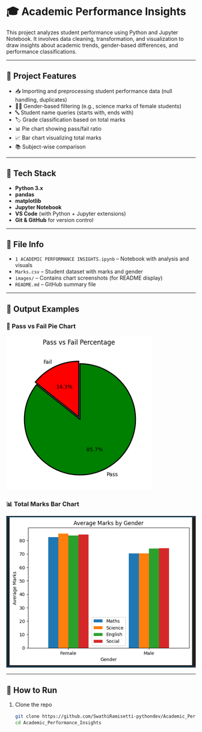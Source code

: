 # 🎓 Academic Performance Insights

This project analyzes student performance using Python and Jupyter Notebook. It involves data cleaning, transformation, and visualization to draw insights about academic trends, gender-based differences, and performance classifications.

---

## 🚀 Project Features

- 📥 Importing and preprocessing student performance data (null handling, duplicates)
- 👩‍🔬 Gender-based filtering (e.g., science marks of female students)
- 🔤 Student name queries (starts with, ends with)
- 🏷️ Grade classification based on total marks
- 📊 Pie chart showing pass/fail ratio
- 📈 Bar chart visualizing total marks
- 📚 Subject-wise comparison

---

## 🧰 Tech Stack

- **Python 3.x**
- **pandas**
- **matplotlib**
- **Jupyter Notebook**
- **VS Code** (with Python + Jupyter extensions)
- **Git & GitHub** for version control

---

## 📁 File Info

- `1 ACADEMIC PERFORMANCE INSIGHTS.ipynb` – Notebook with analysis and visuals
- `Marks.csv` – Student dataset with marks and gender
- `images/` – Contains chart screenshots (for README display)
- `README.md` – GitHub summary file

---

## 📸 Output Examples

### 🎯 Pass vs Fail Pie Chart  
![Pie Chart](images/pie_chart_pass_fail.png)

### 📊 Total Marks Bar Chart  
![Bar Chart](images/bar_chart_total_marks.png)

---

## 🧪 How to Run

1. Clone the repo  
   ```bash
   git clone https://github.com/SwathiRamisetti-pythondev/Academic_Performance_Insights.git
   cd Academic_Performance_Insights
